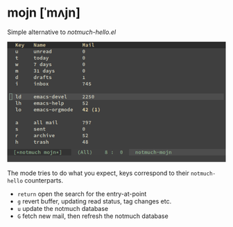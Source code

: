 # mojn [ˈmʌjn]

Simple alternative to *notmuch-hello.el*

<p align="center">
<img src="mojn.png?raw=true">
</p>

The mode tries to do what you expect, keys correspond to their
`notmuch-hello` counterparts.

- `return` open the search for the entry-at-point
- `g` revert buffer, updating read status, tag changes etc.
- `u` update the notmuch database
- `G` fetch new mail, then refresh the notmuch database
